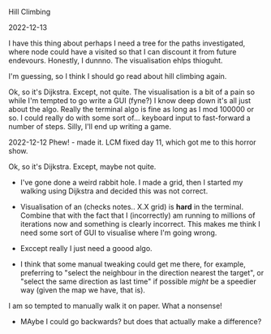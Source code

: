 Hill Climbing


2022-12-13 

I have this thing about perhaps I need a tree for the paths investigated, where node could have a visited 
so that I can discount it from future endevours.   Honestly, I dunnno.  The visualisation ehlps thioguht.

I'm guessing, so I think I should go read about hill climbing again.


Ok, so it's Dijkstra. Except, not quite.  The visualisation is a bit of a pain so while I'm
tempted to go write a GUI (fyne?) I know deep down it's all just about the algo.  Really the terminal
algo is fine as long as I mod 100000 or so.   I could really do with some sort of... keyboard input to
fast-forward a number of steps.  Silly, I'll end up writing a game.

2022-12-12 Phew! - made it.  LCM fixed day 11, which got me to this horror show.

Ok, so it's Dijkstra. Except, maybe not quite.

- I've gone done a weird rabbit hole.  I made a grid, then I started my walking using Dijkstra and decided
this was not correct.

- Visualisation of an (checks notes.. X.X grid) is <b>hard</b> in the terminal.  Combine that with the
fact that I (incorrectly) am running to millions of iterations now and something is clearly incorrect.  This makes me think I need some sort of GUI to visualise where I'm going wrong.

- Exccept really I just need a goood algo.

- I think that some manual tweaking could get me there, for example, preferring to "select the neighbour in the direction nearest the target", or "select the same direction as last time" if possible *might* be a speedier way (given the map we have, that is).

I am so tempted to manually walk it on paper.  What a nonsense!

- MAybe I could go backwards? but does that actually make a difference?

